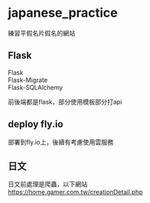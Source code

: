 # japanese_practice
練習平假名片假名的網站

## Flask
Flask         
Flask-Migrate            
Flask-SQLAlchemy              
            
前後端都是flask，部分使用模板部分打api              
        
## deploy fly.io
部署到fly.io上，後續有考慮使用雲服務     


## 日文
日文前處理是爬蟲，以下網站     
https://home.gamer.com.tw/creationDetail.php     
